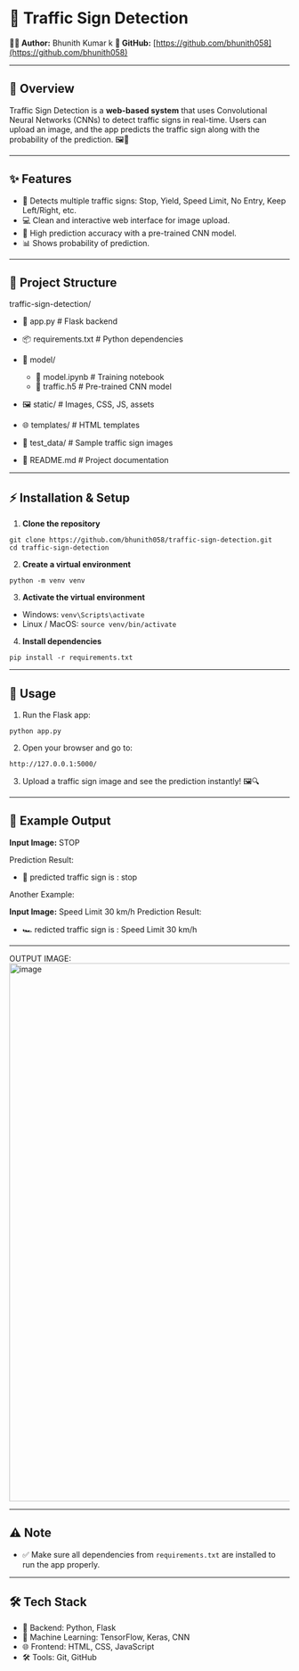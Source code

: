 # 🚦 Traffic Sign Detection

**👨‍💻 Author:** Bhunith Kumar k
**🔗 GitHub:** [https://github.com/bhunith058](https://github.com/bhunith058)

---

## 🌟 Overview

Traffic Sign Detection is a **web-based system** that uses Convolutional Neural Networks (CNNs) to detect traffic signs in real-time. Users can upload an image, and the app predicts the traffic sign along with the probability of the prediction. 🖼️🚗

---

## ✨ Features

* 🛑 Detects multiple traffic signs: Stop, Yield, Speed Limit, No Entry, Keep Left/Right, etc.
* 💻 Clean and interactive web interface for image upload.
* 🎯 High prediction accuracy with a pre-trained CNN model.
* 📊 Shows probability of prediction.

---

## 📁 Project Structure

traffic-sign-detection/

* 📝 app.py                 # Flask backend
* 📦 requirements.txt       # Python dependencies
* 📂 model/

  * 📓 model.ipynb          # Training notebook
  * 🧠 traffic.h5           # Pre-trained CNN model
* 🖼️ static/                # Images, CSS, JS, assets
* 🌐 templates/             # HTML templates
* 🧪 test_data/             # Sample traffic sign images
* 📄 README.md              # Project documentation

---

## ⚡ Installation & Setup

1. **Clone the repository**

```
git clone https://github.com/bhunith058/traffic-sign-detection.git
cd traffic-sign-detection
```

2. **Create a virtual environment**

```
python -m venv venv
```

3. **Activate the virtual environment**

* Windows: `venv\Scripts\activate`
* Linux / MacOS: `source venv/bin/activate`

4. **Install dependencies**

```
pip install -r requirements.txt
```

---

## 🚀 Usage

1. Run the Flask app:

```
python app.py
```

2. Open your browser and go to:

```
http://127.0.0.1:5000/
```

3. Upload a traffic sign image and see the prediction instantly! 🖼️🔍

---

## 📸 Example Output

**Input Image:** STOP

Prediction Result:

* 🛑 predicted traffic sign is : stop


Another Example:

**Input Image:** Speed Limit 30 km/h
Prediction Result:

* 🏎️ redicted traffic sign is : Speed Limit 30 km/h

---
OUTPUT IMAGE:
<img width="1881" height="965" alt="image" src="https://github.com/user-attachments/assets/a26f5ba2-66cb-4f05-bb16-7dbda86da110" />

---

## ⚠️ Note


* ✅ Make sure all dependencies from `requirements.txt` are installed to run the app properly.

---

## 🛠️ Tech Stack

* 🐍 Backend: Python, Flask
* 🤖 Machine Learning: TensorFlow, Keras, CNN
* 🌐 Frontend: HTML, CSS, JavaScript
* 🛠️ Tools: Git, GitHub
